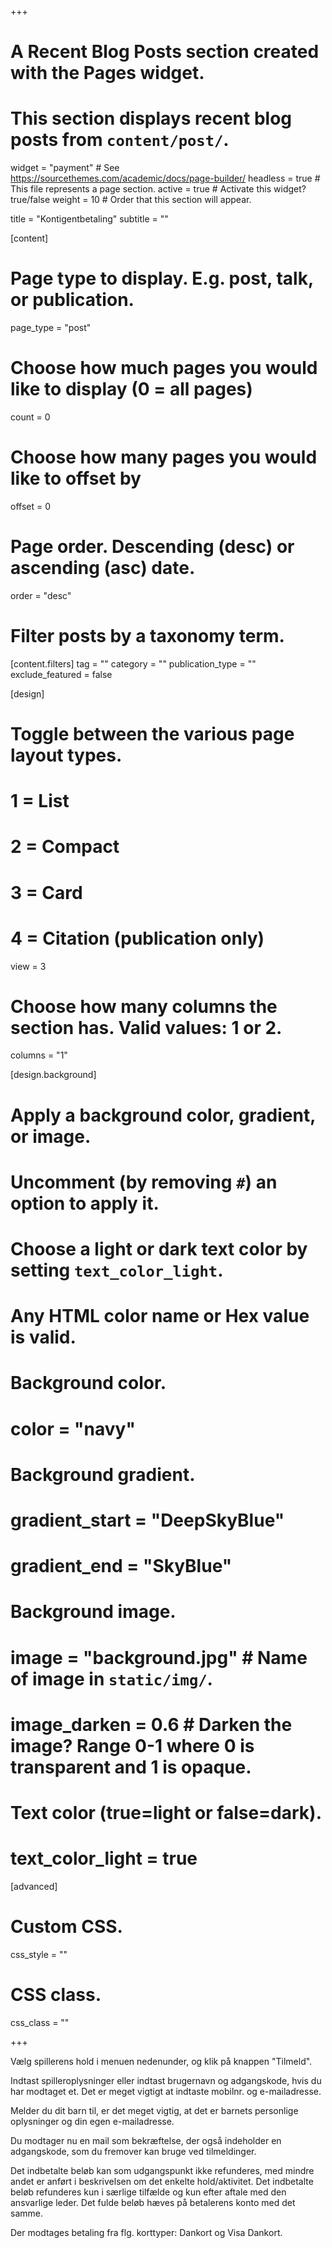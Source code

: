 +++
# A Recent Blog Posts section created with the Pages widget.
# This section displays recent blog posts from `content/post/`.

widget = "payment"  # See https://sourcethemes.com/academic/docs/page-builder/
headless = true  # This file represents a page section.
active = true  # Activate this widget? true/false
weight = 10  # Order that this section will appear.

title = "Kontigentbetaling"
subtitle = ""

[content]
  # Page type to display. E.g. post, talk, or publication.
  page_type = "post"
  
  # Choose how much pages you would like to display (0 = all pages)
  count = 0
  
  # Choose how many pages you would like to offset by
  offset = 0

  # Page order. Descending (desc) or ascending (asc) date.
  order = "desc"

  # Filter posts by a taxonomy term.
  [content.filters]
    tag = ""
    category = ""
    publication_type = ""
    exclude_featured = false
  
[design]
  # Toggle between the various page layout types.
  #   1 = List
  #   2 = Compact
  #   3 = Card
  #   4 = Citation (publication only)
  view = 3
  # Choose how many columns the section has. Valid values: 1 or 2.
  columns = "1"
  
[design.background]
  # Apply a background color, gradient, or image.
  #   Uncomment (by removing `#`) an option to apply it.
  #   Choose a light or dark text color by setting `text_color_light`.
  #   Any HTML color name or Hex value is valid.
  
  # Background color.
  # color = "navy"
  
  # Background gradient.
  # gradient_start = "DeepSkyBlue"
  # gradient_end = "SkyBlue"
  
  # Background image.
  # image = "background.jpg"  # Name of image in `static/img/`.
  # image_darken = 0.6  # Darken the image? Range 0-1 where 0 is transparent and 1 is opaque.

  # Text color (true=light or false=dark).
  # text_color_light = true  
  
[advanced]
 # Custom CSS. 
 css_style = ""
 
 # CSS class.
 css_class = ""

+++

Vælg spillerens hold i menuen nedenunder, og klik på knappen "Tilmeld".

Indtast spilleroplysninger eller indtast brugernavn og adgangskode, hvis du har modtaget et.
Det er meget vigtigt at indtaste mobilnr. og e-mailadresse.

Melder du dit barn til, er det meget vigtig, at det er barnets personlige oplysninger og din egen e-mailadresse.

Du modtager nu en mail som bekræftelse, der også indeholder en adgangskode, som du fremover kan bruge ved tilmeldinger.

Det indbetalte beløb kan som udgangspunkt ikke refunderes, med mindre andet er anført i beskrivelsen om det enkelte hold/aktivitet. Det indbetalte beløb refunderes kun i særlige tilfælde og kun efter aftale med den ansvarlige leder. Det fulde beløb hæves på betalerens konto med det samme.

Der modtages betaling fra flg. korttyper: Dankort og Visa Dankort.
